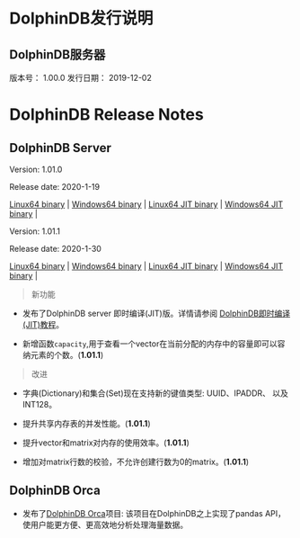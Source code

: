 # DolphinDB发行说明

## DolphinDB服务器

版本号： 1.00.0
发行日期： 2019-12-02


# DolphinDB Release Notes

## DolphinDB Server

Version: 1.01.0

Release date: 2020-1-19


[Linux64 binary](http://www.dolphindb.com/downloads/DolphinDB_Linux64_V1.01.0.zip) | 
[Windows64 binary](http://www.dolphindb.com/downloads/DolphinDB_Win64_V1.01.0.zip) | 
[Linux64 JIT binary](http://www.dolphindb.com/downloads/DolphinDB_Linux64_V1.01.0_JIT.zip) | 
[Windows64 JIT binary](http://www.dolphindb.com/downloads/DolphinDB_Win64_V1.01.0_JIT.zip) | 


Version: 1.01.1

Release date: 2020-1-30


[Linux64 binary](http://www.dolphindb.com/downloads/DolphinDB_Linux64_V1.01.1.zip) | 
[Windows64 binary](http://www.dolphindb.com/downloads/DolphinDB_Win64_V1.01.1.zip) | 
[Linux64 JIT binary](http://www.dolphindb.com/downloads/DolphinDB_Linux64_V1.01.1_JIT.zip) | 
[Windows64 JIT binary](http://www.dolphindb.com/downloads/DolphinDB_Win64_V1.01.1_JIT.zip) | 


> 新功能

* 发布了DolphinDB server 即时编译(JIT)版。详情请参阅 [DolphinDB即时编译(JIT)教程](https://github.com/dolphindb/Tutorials_CN/blob/master/jit.md)。

* 新增函数`capacity`,用于查看一个vector在当前分配的内存中的容量即可以容纳元素的个数。(**1.01.1**)


> 改进

* 字典(Dictionary)和集合(Set)现在支持新的键值类型: UUID、IPADDR、 以及INT128。

* 提升共享内存表的并发性能。(**1.01.1**)

* 提升vector和matrix对内存的使用效率。(**1.01.1**)

* 增加对matrix行数的校验，不允许创建行数为0的matrix。(**1.01.1**)


## DolphinDB Orca

* 发布了[DolphinDB Orca](https://github.com/dolphindb/Orca)项目: 该项目在DolphinDB之上实现了pandas API，使用户能更方便、更高效地分析处理海量数据。
 


